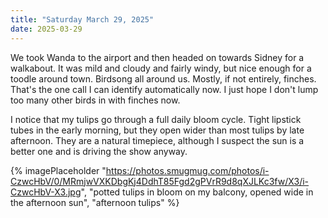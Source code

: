 ```yaml
---
title: "Saturday March 29, 2025"
date: 2025-03-29
---
```


We took Wanda to the airport and then headed on towards Sidney for a walkabout.  It was mild and cloudy and fairly windy, but nice enough for a toodle around town.  Birdsong all around us.  Mostly, if not entirely, finches. That's the one call I can identify automatically now.  I just hope I don't lump too many other birds in with finches now.

I notice that my tulips go through a full daily bloom cycle.  Tight lipstick tubes in the early morning, but they open wider than most tulips by late afternoon.  They are a natural timepiece, although I suspect the sun is a better one and is driving the show anyway.

{% imagePlaceholder "https://photos.smugmug.com/photos/i-CzwcHbV/0/MRmjwVXKDbgKj4DdhT85Fgd2gPVrR9d8qXJLKc3fw/X3/i-CzwcHbV-X3.jpg", "potted tulips in bloom on my balcony, opened wide in the afternoon sun", "afternoon tulips" %}